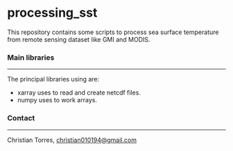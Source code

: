# processing_sst
This repository contains some scripts to process sea surface temperature from remote sensing dataset like GMI and MODIS.

### Main libraries 
-------------
The principal libraries using are: <br>
- xarray uses to read and create netcdf files. <br>
- numpy uses to work arrays. <br>

### Contact
-------------------------
Christian Torres, christian010194@gmail.com 
